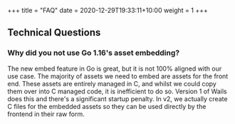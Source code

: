 +++
title = "FAQ"
date = 2020-12-29T19:33:11+10:00
weight = 1
+++

## Technical Questions

### Why did you not use Go 1.16's asset embedding?

The new embed feature in Go is great, but it is not 100% aligned with our use case. The majority of assets we need to embed are assets for the front end. These assets are entirely managed in C, and whilst we could copy them over into C managed code, it is inefficient to do so. Version 1 of Wails does this and there's a significant startup penalty. In v2, we actually create C files for the embedded assets so they can be used directly by the frontend in their raw form.
